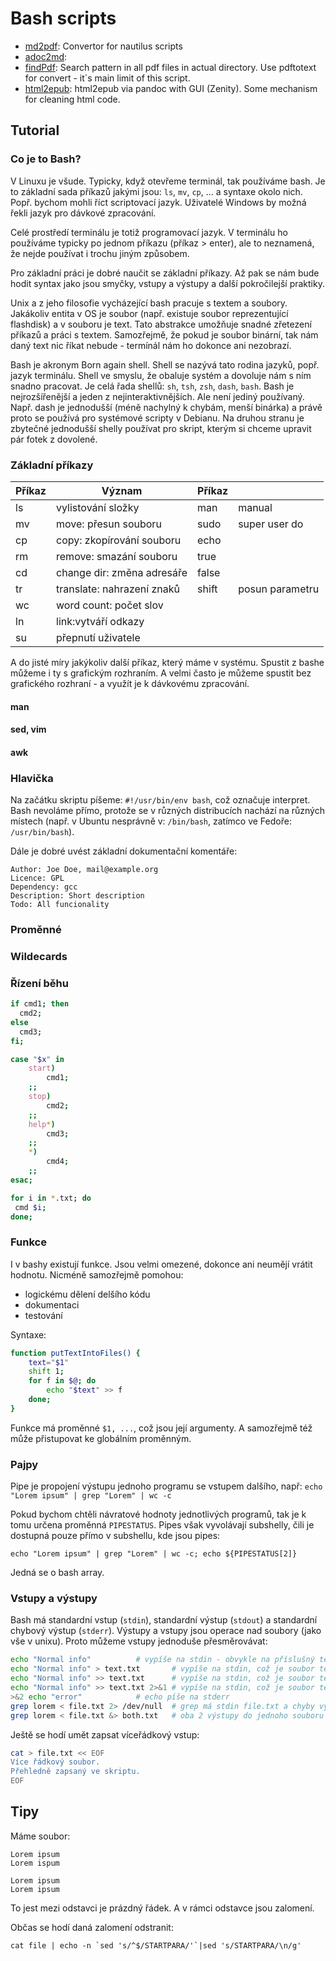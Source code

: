 
Bash scripts
============

* [md2pdf](md2pdf.sh): Convertor for nautilus scripts
* [adoc2md](adoc2md.sh):
* [findPdf](findPdf.sh):  Search pattern in all pdf files in actual directory. Use pdftotext for convert - it`s main limit of this script. 
* [html2epub](html2epub.sh): html2epub via pandoc with GUI (Zenity). Some mechanism for cleaning html code.


Tutorial
--------

### Co je to Bash?

V Linuxu je všude. Typicky, když otevřeme terminál, tak používáme bash.
Je to základní sada příkazů jakými jsou: `ls`, `mv`, `cp`, ... a syntaxe okolo nich.
Popř. bychom mohli říct scriptovací jazyk. Uživatelé Windows by možná řekli jazyk pro dávkové zpracování.

Celé prostředí terminálu je totiž programovací jazyk.
V terminálu ho používáme typicky po jednom příkazu (příkaz > enter),
ale to neznamená, že nejde používat i trochu jiným způsobem.

Pro základní práci je dobré naučit se základní příkazy.
Až pak se nám bude hodit syntax jako jsou smyčky, vstupy a výstupy a další pokročilejší praktiky.

Unix a z jeho filosofie vycházející bash pracuje s textem a soubory.
Jakákoliv entita v OS je soubor (např. existuje soubor reprezentující flashdisk) a v souboru je text.
Tato abstrakce umožňuje snadné zřetezení příkazů a práci s textem.
Samozřejmě, že pokud je soubor binární, tak nám daný text nic říkat nebude - termínál nám ho dokonce ani nezobrazí.

Bash je akronym Born again shell. Shell se nazývá tato rodina jazyků, popř. jazyk terminálu. Shell ve smyslu, že
obaluje systém a dovoluje nám s ním snadno pracovat. Je celá řada shellů: `sh`, `tsh`, `zsh`, `dash`, `bash`.
Bash je nejrozšířenější a jeden z nejinteraktivnějších. Ale není jediný používaný.
Např. dash je jednodušší (méně nachylný k chybám, menší binárka) a právě proto se používá pro
systémové scripty v Debianu.
Na druhou stranu je zbytečné jednodušší shelly používat pro skript, kterým si chceme upravit pár fotek z dovolené.

### Základní příkazy

| Příkaz | Význam                     | Příkaz |                |
|--------|----------------------------|--------|----------------|
| ls     | vylistování složky         | man    | manual         |
| mv     | move: přesun souboru       | sudo   | super user do  |
| cp     | copy: zkopírování souboru  | echo   | |
| rm     | remove: smazání souboru    | true   | |
| cd     | change dir: změna adresáře | false  | |
| tr     | translate: nahrazení znaků | shift  | posun parametru |
| wc     | word count: počet slov     |        | |
| ln     | link:vytváří odkazy        |        | |
| su     | přepnutí uživatele         |        | |

A do jisté míry jakýkoliv další příkaz, který máme v systému.
Spustit z bashe můžeme i ty s grafickým rozhraním.
A velmi často je můžeme spustit bez grafického rozhraní - a využít je k dávkovému zpracování.

#### man

#### sed, vim

#### awk

### Hlavička

Na začátku skriptu píšeme: `#!/usr/bin/env bash`, což označuje interpret.
Bash nevoláme přímo, protože se v různých distribucích nachází na různých místech
(např. v Ubuntu nesprávně v: `/bin/bash`, zatímco ve Fedoře: `/usr/bin/bash`).

Dále je dobré uvést základní dokumentační komentáře:

```
Author: Joe Doe, mail@example.org
Licence: GPL
Dependency: gcc
Description: Short description
Todo: All funcionality
```

### Proměnné

### Wildecards

### Řízení běhu

```bash
if cmd1; then
  cmd2;
else
  cmd3;
fi;
```

```bash
case "$x" in
	start)
		cmd1;
	;;
	stop)
		cmd2;
	;;
	help*)
		cmd3;
	;;
	*)
		cmd4;
	;;
esac;
```

```bash
for i in *.txt; do
 cmd $i;
done;
```

### Funkce

I v bashy existují funkce. Jsou velmi omezené, dokonce ani neumějí vrátit hodnotu.
Nicméně samozřejmě pomohou:

- logickému dělení delšího kódu
- dokumentaci
- testování

Syntaxe:

```bash
function putTextIntoFiles() {
	text="$1"
	shift 1;
	for f in $@; do
		echo "$text" >> f
	done;
}
```

Funkce má proměnné `$1, ...`, což jsou její argumenty. A samozřejmě též může přistupovat ke globálním proměnným.

### Pajpy

Pipe je propojení výstupu jednoho programu se vstupem dalšího, např:
`echo "Lorem ipsum" | grep "Lorem" | wc -c`

Pokud bychom chtěli návratové hodnoty jednotlivých programů, tak je k tomu určena proměnná `PIPESTATUS`.
Pipes však vyvolávají subshelly, čili je dostupná pouze přímo v subshellu, kde jsou pipes:

`echo "Lorem ipsum" | grep "Lorem" | wc -c; echo ${PIPESTATUS[2]}`

Jedná se o bash array.

### Vstupy a výstupy

Bash má standardní vstup (`stdin`), standardní výstup (`stdout`) a standardní chybový výstup (`stderr`).
Výstupy a vstupy jsou operace nad soubory (jako vše v unixu). Proto můžeme vstupy jednoduše přesměrovávat:

```bash
echo "Normal info"			# vypíše na stdin - obvykle na příslušný terminál
echo "Normal info" > text.txt		# vypíše na stdin, což je soubor text.txt
echo "Normal info" >> text.txt		# vypíše na stdin, což je soubor text.txt, text připojí - nepřepíše
echo "Normal info" >> text.txt 2>&1	# vypíše na stdin, což je soubor text.txt, text připojí - nepřepíše, připojili jsme i chybový výstu
>&2 echo "error"			# echo píše na stderr
grep lorem < file.txt 2> /dev/null	# grep má stdin file.txt a chyby vypisuje do /dev/null
grep lorem < file.txt &> both.txt	# oba 2 výstupy do jednoho souboru
```

Ještě se hodí umět zapsat víceřádkový vstup:

```bash
cat > file.txt << EOF
Více řádkový soubor.
Přehledně zapsaný ve skriptu.
EOF
```

Tipy
----

Máme soubor:

```
Lorem ipsum
Lorem ispum

Lorem ipsum
Lorem ipsum
```

To jest mezi odstavci je prázdný řádek.
A v rámci odstavce jsou zalomení.

Občas se hodí daná zalomení odstranit:

```
cat file | echo -n `sed 's/^$/STARTPARA/'`|sed 's/STARTPARA/\n/g'
```




